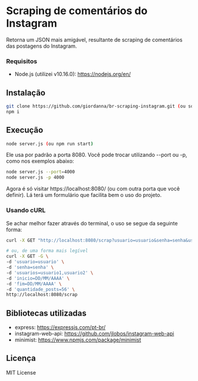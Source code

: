 # Scraping de comentários do Instagram

Retorna um JSON mais amigável, resultante de scraping de comentários das
postagens do Instagram.

### Requisitos

- Node.js (utilizei v10.16.0): https://nodejs.org/en/

## Instalação

```sh
git clone https://github.com/giordanna/br-scraping-instagram.git (ou só baixa mesmo o projeto)
npm i
```

## Execução

```sh
node server.js (ou npm run start)
```

Ele usa por padrão a porta 8080. Você pode trocar utilizando --port ou -p, como
nos exemplos abaixo:

```sh
node server.js --port=4000
node server.js -p 4000
```

Agora é só visitar https://localhost:8080/ (ou com outra porta que você
definir). Lá terá um formulário que facilita bem o uso do projeto.

### Usando cURL

Se achar melhor fazer através do terminal, o uso se segue da seguinte forma:

```sh
curl -X GET "http://localhost:8080/scrap?usuario=usuario&senha=senha&usuarios=usuario1,usuario2&inicio=DD/MM/AAAA&fim=DD/MM/AAAA&quantidade_posts=56"

# ou, de uma forma mais legível
curl -X GET -G \
-d 'usuario=usuario' \
-d 'senha=senha' \
-d 'usuarios=usuario1,usuario2' \
-d 'inicio=DD/MM/AAAA' \
-d 'fim=DD/MM/AAAA' \
-d 'quantidade_posts=56' \
http://localhost:8080/scrap
```

## Bibliotecas utilizadas

- express: https://expressjs.com/pt-br/
- instagram-web-api: https://github.com/jlobos/instagram-web-api
- minimist: https://www.npmjs.com/package/minimist

## Licença

MIT License
